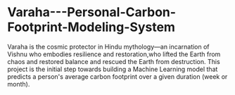 # Varaha---Personal-Carbon-Footprint-Modeling-System
Varaha is the cosmic protector in Hindu mythology—an incarnation of Vishnu who embodies resilience and restoration,who lifted the Earth from chaos and restored balance and rescued the Earth from destruction.
This project is the initial step towards building a Machine Learning model that predicts a person's average carbon footprint over a given duration (week or month).
